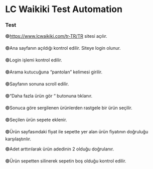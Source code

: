 # LC Waikiki Test Automation


### Test

🟢https://www.lcwaikiki.com/tr-TR/TR sitesi açılır.

🟢Ana sayfanın açıldığı kontrol edilir. Siteye login olunur.

🟢Login işlemi kontrol edilir.

🟢Arama kutucuğuna “pantolan” kelimesi girilir.

🟢Sayfanın sonuna scroll edilir.

🟢“Daha fazla ürün gör “ butonuna tıklanır.

🟢Sonuca göre sergilenen ürünlerden rastgele bir ürün seçilir.

🟢Seçilen ürün sepete eklenir.

🟢Ürün sayfasındaki fiyat ile sepette yer alan ürün fiyatının doğruluğu karşılaştırılır.

🟢Adet arttırılarak ürün adedinin 2 olduğu doğrulanır.

🟢Ürün sepetten silinerek sepetin boş olduğu kontrol edilir.





